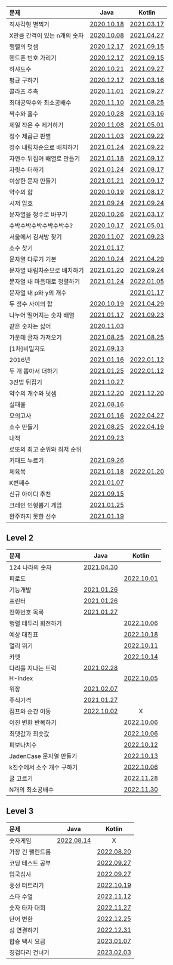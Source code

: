 |문제|Java|Kotlin|
|:--|:--:|:--:|
|직사각형 별찍기|[2020.10.18](./programmers-md/programmers-java-md/programmers-java-lv1/rectangular-star-printing.md)|[2021.03.17](./programmers-md/programmers-kotlin-md/programmers-kotlin-lv1/rectangular%20star-printing.md)|
|X만큼 간격이 있는 n개의 숫자|[2020.10.08](./programmers-md/programmers-java-md/programmers-java-lv1/n-numbers-spaced-by-x.md)|[2021.04.27](./programmers-md/programmers-kotlin-md/programmers-kotlin-lv1/n%20numbers%20spaced%20by%20X.md)|
|행렬의 덧셈|[2020.12.17](./programmers-md/programmers-java-md/programmers-java-lv1/addition%20of%20matrix.md)|[2021.09.15](./programmers-md/programmers-kotlin-md/programmers-kotlin-lv1/addition%20of%20matrix.md)|
|핸드폰 번호 가리기|[2020.12.17](./programmers-md/programmers-java-md/programmers-java-lv1/Covering%20your%20cell%20phone%20number.md)|[2021.09.15](./programmers-md/programmers-kotlin-md/programmers-kotlin-lv1/Covering%20your%20cell%20phone%20number.md)|
|하샤드수|[2020.10.21](./programmers-md/programmers-java-md/programmers-java-lv1/Hashad%20number.md)|[2021.09.27](./programmers-md/programmers-kotlin-md/programmers-kotlin-lv1/Hashad%20number.md)|
|평균 구하기|[2020.12.17](./programmers-md/programmers-java-md/programmers-java-lv1/average%20finding.md)|[2021.03.16](./programmers-md/programmers-kotlin-md/programmers-kotlin-lv1/average%20finding.md)|
|콜라츠 추측|[2020.11.01](./programmers-md/programmers-java-md/programmers-java-lv1/Colatz%20conjecture.md)|[2021.09.27](./programmers-md/programmers-kotlin-md/programmers-kotlin-lv1/Colatz%20conjecture.md)|
|최대공약수와 최소공배수|[2020.11.10](./programmers-md/programmers-java-md/programmers-java-lv1/maximum%20common%20divisor%20and%20minimum%20common%20multiple.md)|[2021.08.25](./programmers-md/programmers-kotlin-md/programmers-kotlin-lv1/maximum%20common%20divisor%20and%20minimum%20common%20multiple.md)|
|짝수와 홀수|[2020.10.28](./programmers-md/programmers-java-md/programmers-java-lv1/even%20and%20odd%20numbers.md)|[2021.03.16](./programmers-md/programmers-kotlin-md/programmers-kotlin-lv1/even%20and%20odd%20numbers.md)|
|제일 작은 수 제거하기|[2020.11.08](./programmers-md/programmers-java-md/programmers-java-lv1/Remove%20the%20smallest%20number.md)|[2021.05.01](./programmers-md/programmers-kotlin-md/programmers-kotlin-lv1/Remove%20the%20smallest%20number.md)|
|정수 제곱근 판별|[2020.11.03](./programmers-md/programmers-java-md/programmers-java-lv1/integer%20square%20root%20determination.md)|[2021.09.22](./programmers-md/programmers-kotlin-md/programmers-kotlin-lv1/integer%20square%20root%20determination.md)|
|정수 내림차순으로 배치하기|[2021.01.24](./programmers-md/programmers-java-md/programmers-java-lv1/Place%20in%20order%20of%20integer%20descending%20order.md)|[2021.09.22](./programmers-md/programmers-kotlin-md/programmers-kotlin-lv1/Place%20in%20order%20of%20integer%20descending%20order.md)|
|자연수 뒤집어 배열로 만들기|[2021.01.18](./programmers-md/programmers-java-md/programmers-java-lv1/reverse%20natural%20number%20arrangement.md)|[2021.09.17](./programmers-md/programmers-kotlin-md/programmers-kotlin-lv1/Turn%20the%20natural%20number%20into%20an%20array.md)|
|자릿수 더하기|[2021.01.24](./programmers-md/programmers-java-md/programmers-java-lv1/digit%20addition.md)|[2021.08.17](./programmers-md/programmers-kotlin-md/programmers-kotlin-lv1/digit%20addition.md)|
|이상한 문자 만들기|[2021.01.21](./programmers-md/programmers-java-md/programmers-java-lv1/making%20strange%20characters.md)|[2021.09.17](./programmers-md/programmers-kotlin-md/programmers-kotlin-lv1/making%20strange%20characters.md)|
|약수의 합|[2020.10.19](./programmers-md/programmers-java-md/programmers-java-lv1/sum-of-yacksu.md)|[2021.08.17](./programmers-md/programmers-kotlin-md/programmers-kotlin-lv1/sum%20of%20yaksu.md)|
|시저 암호|[2021.09.24](./programmers-md/programmers-java-md/programmers-java-lv1/Caesar's%20code.md)|[2021.09.24](./programmers-md/programmers-kotlin-md/programmers-kotlin-lv1/Caesar%20cipher.md)|
|문자열을 정수로 바꾸기|[2020.10.26](./programmers-md/programmers-java-md/programmers-java-lv1/replace%20a%20string%20with%20an%20integer.md)|[2021.03.17](./programmers-md/programmers-kotlin-md/programmers-kotlin-lv1/Turn%20a%20string%20into%20an%20integer.md)|
|수박수박수박수박수박수?|[2020.10.17](./programmers-md/programmers-java-md/programmers-java-lv1/watermelon-clap.md)|[2021.05.01](./programmers-md/programmers-kotlin-md/programmers-kotlin-lv1/watermelon-clap.md)|
|서울에서 김서방 찾기|[2020.11.07](./programmers-md/programmers-java-md/programmers-java-lv1/Finding%20Kim%20Seobang%20in%20Seoul.md)|[2021.09.23](./programmers-md/programmers-kotlin-md/programmers-kotlin-lv1/Finding%20Kim%20Seobang%20in%20Seoul.md)|
|소수 찾기|[2021.01.17](./programmers-md/programmers-java-md/programmers-java-lv1/ALG_P_0_%EC%86%8C%EC%88%98%EC%B0%BE%EA%B8%B0.md)||
|문자열 다루기 기본|[2020.10.24](./programmers-md/programmers-java-md/programmers-java-lv1/string%20handling%20basic.md)|[2021.04.29](./programmers-md/programmers-kotlin-md/programmers-kotlin-lv1/string%20handling%20basics.md)|
|문자열 내림차순으로 배치하기|[2021.01.20](./programmers-md/programmers-java-md/programmers-java-lv1/arrange%20in%20descending%20order%20of%20strings.md)|[2021.09.24](./programmers-md/programmers-kotlin-md/programmers-kotlin-lv1/arrange%20in%20descending%20order%20of%20strings.md)|
|문자열 내 마음대로 정렬하기|[2021.01.24](./programmers-md/programmers-java-md/programmers-java-lv1/Align%20the%20string%20at%20my%20disposal.md)|[2022.01.05](./programmers-md/programmers-kotlin-md/programmers-kotlin-lv1/sort%20randomly%20within%20a%20string.md)|
|문자열 내 p와 y의 개수||[2021.01.17](./programmers-md/programmers-java-md/programmers-java-lv1/the%20number%20of%20p%20and%20y%20in%20a%20string.md)||
|두 정수 사이의 합|[2020.10.19](./programmers-md/programmers-java-md/programmers-java-lv1/sum%20of%20two%20integers.md)|[2021.04.29](./programmers-md/programmers-kotlin-md/programmers-kotlin-lv1/sum%20of%20two%20integers.md)|
|나누어 떨어지는 숫자 배열|[2021.01.17](./programmers-md/programmers-java-md/programmers-java-lv1/divisible%20sequence%20of%20numbers.md)|[2021.09.23](./programmers-md/programmers-kotlin-md/programmers-kotlin-lv1/divisible%20sequence%20of%20numbers.md)|
|같은 숫자는 싫어|[2020.11.03](./programmers-md/programmers-java-md/programmers-java-lv1/I%20don't%20like%20the%20same%20number.md)||
|가운데 글자 가져오기|[2021.08.25](./programmers-md/programmers-java-md/programmers-java-lv1/middle%20letter%20import.md)|[2021.08.25](./programmers-md/programmers-kotlin-md/programmers-md/programmers-kotlin-md/programmers-kotlin-lv1/Get%20the%20middle%20letter.md)|
|\[1차\]비밀지도|[2021.09.13](./programmers-md/programmers-java-md/programmers-java-lv1/secret%20map.md)||
|2016년|[2021.01.16](./programmers-md/programmers-java-md/programmers-java-lv1/Year%20of%202016.md)|[2022.01.12](./programmers-md/programmers-kotlin-md/programmers-kotlin-lv1/year-2016.md)|
|두 개 뽑아서 더하기|[2021.01.25](./programmers-md/programmers-java-md/programmers-java-lv1/Pick%20two%20and%20add%20them.md)|[2022.01.12](./programmers-md/programmers-kotlin-md/programmers-kotlin-lv1/Two%20more%20and%20add.md)|
|3진법 뒤집기|[2021.10.27](./programmers-md/programmers-java-md/programmers-java-lv1/triad%20flip.md)||
|약수의 개수와 덧셈|[2021.12.20](./programmers-md/programmers-java-md/programmers-java-lv1/number%20and%20addition%20of%20mineral%20water.md)|[2021.12.20](./programmers-md/programmers-kotlin-md/programmers-kotlin-lv1/number%20and%20addition%20of%20mineral%20water.md)|
|실패율|[2021.08.16](./programmers-md/programmers-java-md/programmers-java-lv1/failure%20rate.md)||
|모의고사|[2021.01.16](./programmers-md/programmers-java-md/programmers-java-lv1/mock%20test.md)|[2022.04.27](./programmers-md/programmers-kotlin-md/programmers-kotlin-lv1/mock%20test.md)|
|소수 만들기|[2021.08.25](./programmers-md/programmers-java-md/programmers-java-lv1/decimal%20making.md)|[2022.04.19](./programmers-md/programmers-kotlin-md/programmers-kotlin-lv1/decimal%20making.md)|
|내적|[2021.09.23](./programmers-md/programmers-java-md/programmers-java-lv1/inner%2C%20internal.md)||
|로또의 최고 순위와 최저 순위||
|키패드 누르기|[2021.09.26](./programmers-md/programmers-java-md/programmers-java-lv1/keypad-press.md)||
|체육복|[2021.01.18](./programmers-md/programmers-java-md/programmers-java-lv1/sportswear.md)|[2022.01.20](./programmers-md/programmers-kotlin-md/programmers-kotlin-lv1/sportswear.md)|
|K번째수|[2021.01.07](./programmers-md/programmers-java-md/programmers-java-lv1/K-th%20number.md)||
|신규 아이디 추천|[2021.09.15](./programmers-md/programmers-java-md/programmers-java-lv1/new%20ID%20recommendation.md)||
|크레인 인형뽑기 게임|[2021.01.25](./programmers-md/programmers-java-md/programmers-java-lv1/crane%20doll%20drawing%20game.md)||
|완주하지 못한 선수|[2021.01.19](./programmers-md/programmers-java-md/programmers-java-lv1/unskilled%20player.md)||


## Level 2
|문제|Java|Kotlin|
|:--|:--:|:--:|
|124 나라의 숫자|[2021.04.30](./programmers-md/programmers-java-md/programmers-java-lv2/ALG_P_0_124_%EB%82%98%EB%9D%BC%EC%9D%98_%EC%88%AB%EC%9E%90.md)||
|피로도||[2022.10.01](./programmers-md/programmers-kotlin-md/programmers-kotlin-lv2/ALG-P-5_%ED%94%BC%EB%A1%9C%EB%8F%84.md)|
|기능개발|[2021.01.26](./programmers-md/programmers-java-md/programmers-java-lv2/ALG_P_0_%EA%B8%B0%EB%8A%A5%EA%B0%9C%EB%B0%9C.md)||
|프린터|[2021.01.26](./programmers-md/programmers-java-md/programmers-java-lv2/ALG_P_0_%ED%94%84%EB%A6%B0%ED%84%B0.md)||
|전화번호 목록|[2021.01.27](./programmers-md/programmers-java-md/programmers-java-lv2/ALG_P_0_%EC%A0%84%ED%99%94%EB%B2%88%ED%98%B8_%EB%AA%A9%EB%A1%9D.md)||
|행렬 테두리 회전하기||[2022.10.06](./programmers-md/programmers-kotlin-md/programmers-kotlin-lv2/ALG-P-7_%ED%96%89%EB%A0%AC_%ED%85%8C%EB%91%90%EB%A6%AC_%ED%9A%8C%EC%A0%84%ED%95%98%EA%B8%B0.md)|
|예상 대진표||[2022.10.18](./programmers-md/programmers-kotlin-md/programmers-kotlin-lv2/ALG-P-19_%EC%98%88%EC%83%81%20%EB%8C%80%EC%A7%84%ED%91%9C.md)|
|멀리 뛰기||[2022.10.11](./programmers-md/programmers-kotlin-md/programmers-kotlin-lv2/ALG-P-12_%EB%A9%80%EB%A6%AC_%EB%9B%B0%EA%B8%B0.md)|
|카펫||[2022.10.14](./programmers-md/programmers-kotlin-md/programmers-kotlin-lv2/ALG-P-15_%EC%B9%B4%ED%8E%AB.md)|
|다리를 지나는 트럭|[2021.02.28](./programmers-md/programmers-java-md/programmers-java-lv2/ALG_P_0_%EB%8B%A4%EB%A6%AC%EB%A5%BC_%EC%A7%80%EB%82%98%EB%8A%94_%ED%8A%B8%EB%9F%AD.md)||
|H-Index||[2022.10.05](./programmers-md/programmers-kotlin-md/programmers-kotlin-lv2/ALG-P-8_H-Index.md)|
|위장|[2021.02.07](./programmers-md/programmers-java-md/programmers-java-lv2/ALG_P_0_%EC%9C%84%EC%9E%A5.md)||
|주식가격|[2021.01.27](./programmers-md/programmers-java-md/programmers-java-lv2/ALG_P_0_%EC%A3%BC%EC%8B%9D%EA%B0%80%EA%B2%A9.md)||
|점프와 순간 이동|[2022.10.02](./programmers-md/programmers-java-md/programmers-java-lv2/ALG_P_6_%EC%A0%90%ED%94%84%EC%99%80_%EC%88%9C%EA%B0%84_%EC%9D%B4%EB%8F%99.md)|X|
|이진 변환 반복하기||[2022.10.06](./programmers-md/programmers-kotlin-md/programmers-kotlin-lv2/ALG-P-10_%EC%9D%B4%EC%A7%84_%EB%B3%80%ED%99%98_%EB%B0%98%EB%B3%B5%ED%95%98%EA%B8%B0.md)|
|최댓값과 최솟값||[2022.10.06](./programmers-md/programmers-kotlin-md/programmers-kotlin-lv2/ALG-P-9_%EC%B5%9C%EB%8C%93%EA%B0%92%EA%B3%BC_%EC%B5%9C%EC%86%9F%EA%B0%92.md)|
|피보나치수||[2022.10.12](./programmers-md/programmers-kotlin-md/programmers-kotlin-lv2/ALG-P-13_%ED%94%BC%EB%B3%B4%EB%82%98%EC%B9%98%20%EC%88%98.md)|
|JadenCase 문자열 만들기||[2022.10.13](./programmers-md/programmers-kotlin-md/programmers-kotlin-lv2/ALG-P-14_JadenCase_%EB%AC%B8%EC%9E%90%EC%97%B4_%EB%A7%8C%EB%93%A4%EA%B8%B0.md)|
|k진수에서 소수 개수 구하기||[2022.10.06](./programmers-md/programmers-kotlin-md/programmers-kotlin-lv2/ALG-P-11_K%EC%A7%84%EC%88%98%EC%97%90%EC%84%9C_%EC%86%8C%EC%88%98_%EA%B0%9C%EC%88%98_%EA%B5%AC%ED%95%98%EA%B8%B0.md)|
|귤 고르기||[2022.11.28](./programmers-md/programmers-kotlin-md/programmers-kotlin-lv2/ALG-P-26_%EA%B7%A4_%EA%B3%A0%EB%A5%B4%EA%B8%B0.md)|
|N개의 최소공배수||[2022.11.30](./programmers-md/programmers-kotlin-md/programmers-kotlin-lv2/ALG-P-28_N%EA%B0%9C%EC%9D%98_%EC%B5%9C%EC%86%8C%EA%B3%B5%EB%B0%B0%EC%88%98.md)|


## Level 3
|문제|Java|Kotlin|
|:--|:--:|:--:|
|숫자게임|[2022.08.14](./programmers-md/programmers-java-md/programmers-java-lv3/number-game.md)| X |
|가장 긴 팰린드롬|  | [2022.08.20](./programmers-md/programmers-kotlin-md/programmers-kotlin-lv3/ALG-P-2_%EA%B0%80%EC%9E%A5_%EA%B8%B4_%ED%8C%B0%EB%A6%B0%EB%93%9C%EB%A1%AC.md) |
|코딩 테스트 공부||[2022.09.27](./programmers-md/programmers-kotlin-md/programmers-kotlin-lv3/ALG-P-3_%EC%BD%94%EB%94%A9_%ED%85%8C%EC%8A%A4%ED%8A%B8_%EA%B3%B5%EB%B6%80.md)|
|입국심사||[2022.09.27](./programmers-md/programmers-kotlin-md/programmers-kotlin-lv3/ALG-P-4_%EC%9E%85%EA%B5%AD%EC%8B%AC%EC%82%AC.md)|
|풍선 터트리기||[2022.10.19](./programmers-md/programmers-kotlin-md/programmers-kotlin-lv3/ALG-P-18_%ED%92%8D%EC%84%A0%20%ED%84%B0%ED%8A%B8%EB%A6%AC%EA%B8%B0.md)|
|스타 수열||[2022.11.12](./programmers-md/programmers-kotlin-md/programmers-kotlin-lv3/ALG-P-22_%EC%8A%A4%ED%83%80%20%EC%88%98%EC%97%B4.md)|
|숫자 타자 대회||[2022.11.27](./programmers-md/programmers-kotlin-md/programmers-kotlin-lv3/ALG-P-24_%EC%88%AB%EC%9E%90_%ED%83%80%EC%9E%90_%EB%8C%80%ED%9A%8C.md)|
|단어 변환||[2022.12.25](./programmers-md/programmers-kotlin-md/programmers-kotlin-lv3/ALG-P-29_%EB%8B%A8%EC%96%B4_%EB%B3%80%ED%99%98.md)|
|섬 연결하기||[2022.12.31](./programmers-md/programmers-kotlin-md/programmers-kotlin-lv3/ALG-P-30_%EC%84%AC_%EC%97%B0%EA%B2%B0%ED%95%98%EA%B8%B0.md)|
|합승 택시 요금||[2023.01.07](./programmers-md/programmers-kotlin-md/programmers-kotlin-lv3/ALG-P-31_%ED%95%A9%EC%8A%B9_%ED%83%9D%EC%8B%9C_%EC%9A%94%EA%B8%88.md)|
|징검다리 건너기||[2023.02.03](./programmers-md/programmers-kotlin-md/programmers-kotlin-lv3/ALG-P-32_%EC%A7%95%EA%B2%80%EB%8B%A4%EB%A6%AC_%EA%B1%B4%EB%84%88%EA%B8%B0.md)|